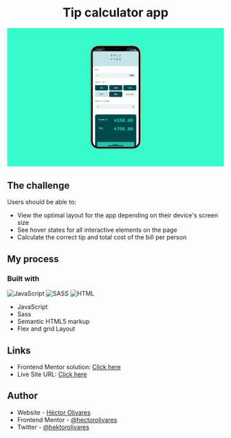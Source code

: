 <div align="center">
  <h1>Tip calculator app</h1>
</div>

![Design preview for the Tip calculator app coding challenge](/public/tca-cover.png)

## The challenge

Users should be able to:

- View the optimal layout for the app depending on their device's screen size
- See hover states for all interactive elements on the page
- Calculate the correct tip and total cost of the bill per person

## My process
### Built with

![JavaScript](https://img.shields.io/badge/JavaScript-F7DF1E?style=for-the-badge&logo=javascript&logoColor=black) ![SASS](https://img.shields.io/badge/Sass-CC6699?style=for-the-badge&logo=sass&logoColor=white) ![HTML](https://img.shields.io/badge/HTML5-E34F26?style=for-the-badge&logo=html5&logoColor=white)


- JavaScript
- Sass
- Semantic HTML5 markup
- Flex and grid Layout

## Links

- Frontend Mentor solution: [Click here](https://www.frontendmentor.io/solutions/tip-calculator-app-sass-js-11nJlKoSOM)
- Live Site URL: [Click here](https://tipcalculatorkdm.netlify.app/)

## Author

- Website - [Héctor Olivares](https://www.hectorolivares.me/)
- Frontend Mentor - [@hectorolivares](https://www.frontendmentor.io/profile/hectorolivares)
- Twitter - [@hektorolivares](https://twitter.com/hektorolivares)

